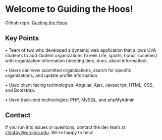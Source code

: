 # Welcome to Guiding the Hoos!

Github repo: [Guiding the Hoos](https://github.com/zacherymorris2021/CS4640-guidingthehoos.git)

## Key Points

• Team of two who developed a dynamic web application that allows UVA students to add student organizations (Greek Life, sports, honor societies) with organization information (meeting time, dues, about information).

• Users can view submitted organizations, search for specific organizations, and update profile information.

• Used client facing technologies: Angular, Ajax, Javascript, HTML, CSS, and Bootstrap.

• Used back-end technologies: PHP, MySQL, and phpMyAdmin


## Contact
If you run into issues or questions, contact the dev team at [ztm4qv@virginia.edu](mailto:ztm4qv@virginia.edu). We're happy to help!
